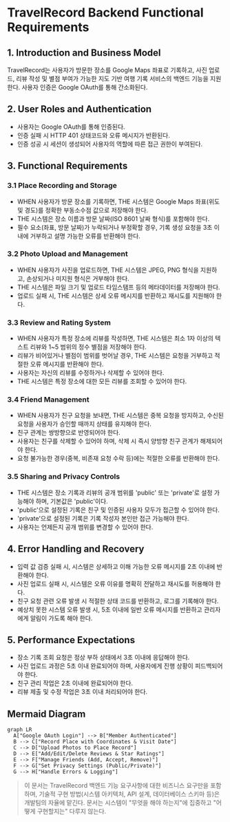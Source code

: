 # TravelRecord Backend Functional Requirements

## 1. Introduction and Business Model

TravelRecord는 사용자가 방문한 장소를 Google Maps 좌표로 기록하고, 사진 업로드, 리뷰 작성 및 별점 부여가 가능한 지도 기반 여행 기록 서비스의 백엔드 기능을 지원한다. 사용자 인증은 Google OAuth를 통해 간소화된다.

## 2. User Roles and Authentication

- 사용자는 Google OAuth를 통해 인증된다.
- 인증 실패 시 HTTP 401 상태코드와 오류 메시지가 반환된다.
- 인증 성공 시 세션이 생성되어 사용자의 역할에 따른 접근 권한이 부여된다.

## 3. Functional Requirements

### 3.1 Place Recording and Storage

- WHEN 사용자가 방문 장소를 기록하면, THE 시스템은 Google Maps 좌표(위도 및 경도)를 정확한 부동소수점 값으로 저장해야 한다.
- THE 시스템은 장소 이름과 방문 날짜(ISO 8601 날짜 형식)를 포함해야 한다.
- 필수 요소(좌표, 방문 날짜)가 누락되거나 부정확할 경우, 기록 생성 요청을 3초 이내에 거부하고 설명 가능한 오류를 반환해야 한다.

### 3.2 Photo Upload and Management

- WHEN 사용자가 사진을 업로드하면, THE 시스템은 JPEG, PNG 형식을 지원하고, 손상되거나 미지원 형식은 거부해야 한다.
- THE 시스템은 파일 크기 및 업로드 타임스탬프 등의 메타데이터를 저장해야 한다.
- 업로드 실패 시, THE 시스템은 상세 오류 메시지를 반환하고 재시도를 지원해야 한다.

### 3.3 Review and Rating System

- WHEN 사용자가 특정 장소에 리뷰를 작성하면, THE 시스템은 최소 1자 이상의 텍스트 리뷰와 1~5 범위의 정수 별점을 저장해야 한다.
- 리뷰가 비어있거나 별점이 범위를 벗어날 경우, THE 시스템은 요청을 거부하고 적절한 오류 메시지를 반환해야 한다.
- 사용자는 자신의 리뷰를 수정하거나 삭제할 수 있어야 한다.
- THE 시스템은 특정 장소에 대한 모든 리뷰를 조회할 수 있어야 한다.

### 3.4 Friend Management

- WHEN 사용자가 친구 요청을 보내면, THE 시스템은 중복 요청을 방지하고, 수신된 요청을 사용자가 승인할 때까지 상태를 유지해야 한다.
- 친구 관계는 쌍방향으로 반영되어야 한다.
- 사용자는 친구를 삭제할 수 있어야 하며, 삭제 시 즉시 양방향 친구 관계가 해제되어야 한다.
- 요청 불가능한 경우(중복, 비존재 요청 수락 등)에는 적절한 오류를 반환해야 한다.

### 3.5 Sharing and Privacy Controls

- THE 시스템은 장소 기록과 리뷰의 공개 범위를 'public' 또는 'private'로 설정 가능해야 하며, 기본값은 'public'이다.
- 'public'으로 설정된 기록은 친구 및 인증된 사용자 모두가 접근할 수 있어야 한다.
- 'private'으로 설정된 기록은 기록 작성자 본인만 접근 가능해야 한다.
- 사용자는 언제든지 공개 범위를 변경할 수 있어야 한다.

## 4. Error Handling and Recovery

- 입력 값 검증 실패 시, 시스템은 상세하고 이해 가능한 오류 메시지를 2초 이내에 반환해야 한다.
- 사진 업로드 실패 시, 시스템은 오류 이유를 명확히 전달하고 재시도를 허용해야 한다.
- 친구 요청 관련 오류 발생 시 적절한 상태 코드를 반환하고, 로그를 기록해야 한다.
- 예상치 못한 시스템 오류 발생 시, 5초 이내에 일반 오류 메시지를 반환하고 관리자에게 알림이 가도록 해야 한다.

## 5. Performance Expectations

- 장소 기록 조회 요청은 정상 부하 상태에서 3초 이내에 응답해야 한다.
- 사진 업로드 과정은 5초 이내 완료되어야 하며, 사용자에게 진행 상황이 피드백되어야 한다.
- 친구 관리 작업은 2초 이내에 완료되어야 한다.
- 리뷰 제출 및 수정 작업은 3초 이내 처리되어야 한다.

## Mermaid Diagram

```mermaid
graph LR
  A["Google OAuth Login"] --> B["Member Authenticated"]
  B --> C["Record Place with Coordinates & Visit Date"]
  C --> D["Upload Photos to Place Record"]
  D --> E["Add/Edit/Delete Reviews & Star Ratings"]
  E --> F["Manage Friends (Add, Accept, Remove)"]
  F --> G["Set Privacy Settings (Public/Private)"]
  G --> H["Handle Errors & Logging"]
```


> 이 문서는 TravelRecord 백엔드 기능 요구사항에 대한 비즈니스 요구만을 포함하며, 기술적 구현 방법(시스템 아키텍처, API 설계, 데이터베이스 스키마 등)은 개발팀의 자율에 맡긴다. 문서는 시스템이 "무엇을 해야 하는지"에 집중하고 "어떻게 구현할지는" 다루지 않는다.
